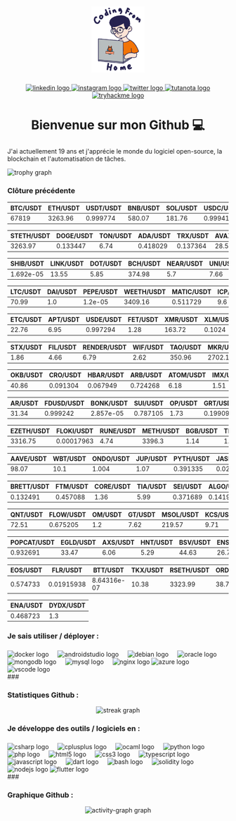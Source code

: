 <div align="center">
  <img height="150" src="https://raw.githubusercontent.com/thisiskeanyvy/thisiskeanyvy/master/img/profile.gif"  />
</div>

###

<div align="center">
  <a href="https://linkedin.com/in/thisiskeanyvy/" target="_blank">
    <img src="https://img.shields.io/static/v1?message=LinkedIn&logo=linkedin&label=&color=0077B5&logoColor=white&labelColor=&style=for-the-badge" height="25" alt="linkedin logo"  />
  </a>
  <a href="https://www.instagram.com/thisiskeanyvy" target="_blank">
    <img src="https://img.shields.io/static/v1?message=Instagram%20(1M%20Followers)&logo=instagram&label=&color=E4405F&logoColor=white&labelColor=&style=for-the-badge" height="25" alt="instagram logo"  />
  </a>
  <a href="https://twitter.com/thisiskeanyvy" target="_blank">
    <img src="https://img.shields.io/static/v1?message=Twitter&logo=twitter&label=&color=1DA1F2&logoColor=white&labelColor=&style=for-the-badge" height="25" alt="twitter logo"  />
  </a>
  <a href="mailto:keanyvy@keemail.me/" target="_blank">
    <img src="https://img.shields.io/static/v1?message=Tutanota&logo=tutanota&label=&color=840010&logoColor=white&labelColor=&style=for-the-badge" height="25" alt="tutanota logo"  />
  </a>
  <a href="https://tryhackme.com/p/thisiskeanyvy" target="_blank">
    <img src="https://img.shields.io/static/v1?message=TryHackMe&logo=tryhackme&label=&color=88cc14&logoColor=white&labelColor=&style=for-the-badge" height="25" alt="tryhackme logo"  />
  </a>
</div>

###

<h1 align="center">Bienvenue sur mon Github 💻</h1>

###

J'ai actuellement 19 ans et j'apprécie le monde du logiciel open-source, la blockchain et l'automatisation de tâches.

<img src="https://github-profile-trophy.vercel.app?username=thisiskeanyvy&theme=dracula&column=-1&row=1&margin-w=8&margin-h=8&no-bg=false&no-frame=false&order=4" height="150" alt="trophy graph"  />

###

<h3 align="left">Clôture précédente</h3>

 BTC/USDT | ETH/USDT | USDT/USDT | BNB/USDT | SOL/USDT | USDC/USDT | XRP/USDT |
 --- | --- | --- | --- | --- | --- | --- |
 67819 | 3263.96 | 0.999774 | 580.07 | 181.76 | 0.999418 | 0.60096 |

 STETH/USDT | DOGE/USDT | TON/USDT | ADA/USDT | TRX/USDT | AVAX/USDT | WBTC/USDT |
 --- | --- | --- | --- | --- | --- | --- |
 3263.97 | 0.133447 | 6.74 | 0.418029 | 0.137364 | 28.56 | 67762 |

 SHIB/USDT | LINK/USDT | DOT/USDT | BCH/USDT | NEAR/USDT | UNI/USDT | LEO/USDT |
 --- | --- | --- | --- | --- | --- | --- |
 1.692e-05 | 13.55 | 5.85 | 374.98 | 5.7 | 7.66 | 5.78 |

 LTC/USDT | DAI/USDT | PEPE/USDT | WEETH/USDT | MATIC/USDT | ICP/USDT | KAS/USDT |
 --- | --- | --- | --- | --- | --- | --- |
 70.99 | 1.0 | 1.2e-05 | 3409.16 | 0.511729 | 9.6 | 0.181144 |

 ETC/USDT | APT/USDT | USDE/USDT | FET/USDT | XMR/USDT | XLM/USDT | MNT/USDT |
 --- | --- | --- | --- | --- | --- | --- |
 22.76 | 6.95 | 0.997294 | 1.28 | 163.72 | 0.1024 | 0.84915 |

 STX/USDT | FIL/USDT | RENDER/USDT | WIF/USDT | TAO/USDT | MKR/USDT | INJ/USDT |
 --- | --- | --- | --- | --- | --- | --- |
 1.86 | 4.66 | 6.79 | 2.62 | 350.96 | 2702.18 | 25.52 |

 OKB/USDT | CRO/USDT | HBAR/USDT | ARB/USDT | ATOM/USDT | IMX/USDT | VET/USDT |
 --- | --- | --- | --- | --- | --- | --- |
 40.86 | 0.091304 | 0.067949 | 0.724268 | 6.18 | 1.51 | 0.02809991 |

 AR/USDT | FDUSD/USDT | BONK/USDT | SUI/USDT | OP/USDT | GRT/USDT | RETH/USDT |
 --- | --- | --- | --- | --- | --- | --- |
 31.34 | 0.999242 | 2.857e-05 | 0.787105 | 1.73 | 0.199092 | 3657.76 |

 EZETH/USDT | FLOKI/USDT | RUNE/USDT | METH/USDT | BGB/USDT | THETA/USDT | NOT/USDT |
 --- | --- | --- | --- | --- | --- | --- |
 3316.75 | 0.00017963 | 4.74 | 3396.3 | 1.14 | 1.5 | 0.01435002 |

 AAVE/USDT | WBT/USDT | ONDO/USDT | JUP/USDT | PYTH/USDT | JASMY/USDT | LDO/USDT |
 --- | --- | --- | --- | --- | --- | --- |
 98.07 | 10.1 | 1.004 | 1.07 | 0.391335 | 0.02904472 | 1.56 |

 BRETT/USDT | FTM/USDT | CORE/USDT | TIA/USDT | SEI/USDT | ALGO/USDT | EETH/USDT |
 --- | --- | --- | --- | --- | --- | --- |
 0.132491 | 0.457088 | 1.36 | 5.99 | 0.371689 | 0.141965 | 3270.36 |

 QNT/USDT | FLOW/USDT | OM/USDT | GT/USDT | MSOL/USDT | KCS/USDT | BEAM/USDT |
 --- | --- | --- | --- | --- | --- | --- |
 72.51 | 0.675205 | 1.2 | 7.62 | 219.57 | 9.71 | 0.0182611 |

 POPCAT/USDT | EGLD/USDT | AXS/USDT | HNT/USDT | BSV/USDT | ENS/USDT | GALA/USDT |
 --- | --- | --- | --- | --- | --- | --- |
 0.932691 | 33.47 | 6.06 | 5.29 | 44.63 | 26.79 | 0.02375776 |

 EOS/USDT | FLR/USDT | BTT/USDT | TKX/USDT | RSETH/USDT | ORDI/USDT | NEO/USDT |
 --- | --- | --- | --- | --- | --- | --- |
 0.574733 | 0.01915938 | 8.64316e-07 | 10.38 | 3323.99 | 38.74 | 11.5 |

 ENA/USDT | DYDX/USDT |
 --- | --- |
 0.468723 | 1.3 |

###

<h3 align="left">Je sais utiliser / déployer :</h3>

###

<div align="left">
  <img src="https://cdn.jsdelivr.net/gh/devicons/devicon/icons/docker/docker-plain-wordmark.svg" height="40" alt="docker logo"  />
  <img width="12" />
  <img src="https://cdn.jsdelivr.net/gh/devicons/devicon/icons/androidstudio/androidstudio-original.svg" height="40" alt="androidstudio logo"  />
  <img width="12" />
  <img src="https://cdn.jsdelivr.net/gh/devicons/devicon/icons/debian/debian-original.svg" height="40" alt="debian logo"  />
  <img width="12" />
  <img src="https://cdn.jsdelivr.net/gh/devicons/devicon/icons/oracle/oracle-original.svg" height="40" alt="oracle logo"  />
  <img width="12" />
  <img src="https://cdn.jsdelivr.net/gh/devicons/devicon/icons/mongodb/mongodb-original.svg" height="40" alt="mongodb logo"  />
  <img width="12" />
  <img src="https://cdn.jsdelivr.net/gh/devicons/devicon/icons/mysql/mysql-original.svg" height="40" alt="mysql logo"  />
  <img width="12" />
  <img src="https://cdn.jsdelivr.net/gh/devicons/devicon/icons/nginx/nginx-original.svg" height="40" alt="nginx logo"  />
  <img src="https://cdn.jsdelivr.net/gh/devicons/devicon/icons/azure/azure-original.svg" height="40" alt="azure logo"  />
  <img width="12" />
  <img src="https://cdn.jsdelivr.net/gh/devicons/devicon/icons/vscode/vscode-original.svg" height="40" alt="vscode logo"  />
  <img width="12" />
</div>
###

<h3 align="left">Statistiques Github :</h3>

<div align="center">
  <img src="https://streak-stats.demolab.com?user=thisiskeanyvy&locale=fr&mode=daily&theme=dark&hide_border=false&border_radius=5&order=3" height="220" alt="streak graph"  />
</div>

<h3 align="left">Je développe des outils / logiciels en :</h3>

###
<div align="left">
  <img src="https://cdn.jsdelivr.net/gh/devicons/devicon/icons/csharp/csharp-original.svg" height="40" alt="csharp logo"  />
  <img width="12" />
  <img src="https://cdn.jsdelivr.net/gh/devicons/devicon/icons/cplusplus/cplusplus-original.svg" height="40" alt="cplusplus logo"  />
  <img width="12" />
  <img src="https://cdn.jsdelivr.net/gh/devicons/devicon/icons/ocaml/ocaml-original.svg" height="40" alt="ocaml logo"  />
  <img width="12" />
  <img src="https://cdn.jsdelivr.net/gh/devicons/devicon/icons/python/python-original.svg" height="40" alt="python logo"  />
  <img width="12" />
  <img src="https://cdn.jsdelivr.net/gh/devicons/devicon/icons/php/php-original.svg" height="40" alt="php logo"  />
  <img width="12" />
  <img src="https://cdn.jsdelivr.net/gh/devicons/devicon/icons/html5/html5-original.svg" height="40" alt="html5 logo"  />
  <img width="12" />
  <img src="https://cdn.jsdelivr.net/gh/devicons/devicon/icons/css3/css3-original.svg" height="40" alt="css3 logo"  />
  <img width="12" />
  <img src="https://cdn.jsdelivr.net/gh/devicons/devicon/icons/typescript/typescript-original.svg" height="40" alt="typescript logo"  />
  <img width="12" />
  <img src="https://cdn.jsdelivr.net/gh/devicons/devicon/icons/javascript/javascript-original.svg" height="40" alt="javascript logo"  />
  <img width="12" />
  <img src="https://cdn.jsdelivr.net/gh/devicons/devicon/icons/dart/dart-original.svg" height="40" alt="dart logo"  />
  <img width="12" />
  <img src="https://cdn.jsdelivr.net/gh/devicons/devicon/icons/bash/bash-original.svg" height="40" alt="bash logo"  />
  <img width="12" />
  <img src="https://cdn.jsdelivr.net/gh/devicons/devicon/icons/solidity/solidity-plain.svg" height="40" alt="solidity logo"  />
  <img width="12" />
  <img src="https://cdn.jsdelivr.net/gh/devicons/devicon/icons/nodejs/nodejs-original.svg" height="40" alt="nodejs logo"  />
  <img src="https://cdn.jsdelivr.net/gh/devicons/devicon/icons/flutter/flutter-original.svg" height="40" alt="flutter logo"  />
</div>
###

<h3 align="left">Graphique Github :</h3>

<div align="center">
  <img src="https://github-readme-activity-graph.vercel.app/graph?username=thisiskeanyvy&radius=16&theme=react&area=true&order=5" height="220" alt="activity-graph graph"  />
</div>

###

                
